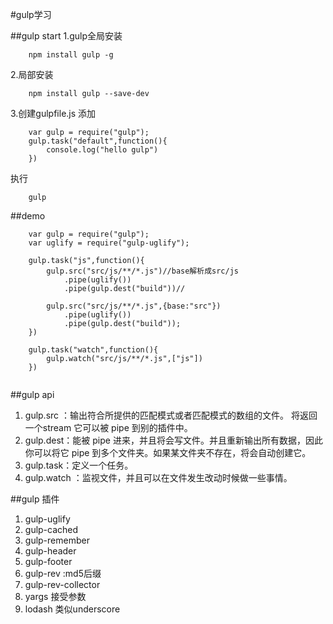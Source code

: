 #gulp学习

##gulp start
1.gulp全局安装
````
    npm install gulp -g
````
2.局部安装
````
    npm install gulp --save-dev
````
3.创建gulpfile.js
添加
````
    var gulp = require("gulp");
    gulp.task("default",function(){
        console.log("hello gulp")
    })
````
执行
````
    gulp
````

##demo

````
    var gulp = require("gulp");
    var uglify = require("gulp-uglify");   
    
    gulp.task("js",function(){
        gulp.src("src/js/**/*.js")//base解析成src/js
            .pipe(uglify())
            .pipe(gulp.dest("build"))//
    
        gulp.src("src/js/**/*.js",{base:"src"})
            .pipe(uglify())
            .pipe(gulp.dest("build"));
    })
    
    gulp.task("watch",function(){
        gulp.watch("src/js/**/*.js",["js"])
    })


````

##gulp api
1. gulp.src ：输出符合所提供的匹配模式或者匹配模式的数组的文件。 将返回一个stream 它可以被 pipe 到别的插件中。
2. gulp.dest：能被 pipe 进来，并且将会写文件。并且重新输出所有数据，因此你可以将它 pipe 到多个文件夹。如果某文件夹不存在，将会自动创建它。
3. gulp.task：定义一个任务。
4. gulp.watch ：监视文件，并且可以在文件发生改动时候做一些事情。


##gulp 插件
1. gulp-uglify
2. gulp-cached
3. gulp-remember
4. gulp-header
5. gulp-footer
6. gulp-rev :md5后缀
7. gulp-rev-collector
8. yargs 接受参数
9. lodash 类似underscore

